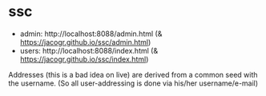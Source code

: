 # ssc

- admin: http://localhost:8088/admin.html (& https://jacogr.github.io/ssc/admin.html)
- users: http://localhost:8088/index.html (& https://jacogr.github.io/ssc/index.html)

Addresses (this is a bad idea on live) are derived from a common seed with the username. (So all user-addressing is done via his/her username/e-mail)
